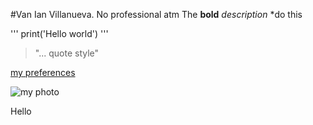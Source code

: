 #Van Ian Villanueva. No professional atm
The **bold** *description*
*do this

'''
print('Hello world')
'''
>"... quote style"
>
[my preferences](references)

![my photo]()

Hello
